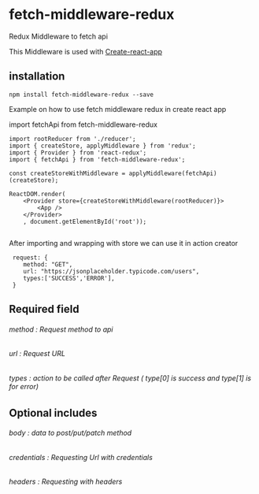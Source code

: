 # fetch-middleware-redux
Redux Middleware to fetch api

This Middleware is used with [Create-react-app](https://github.com/facebookincubator/create-react-app)

## installation
   ```
   npm install fetch-middleware-redux --save
   ```
   
   Example on how to use fetch middleware redux in create react app
   
   import fetchApi from fetch-middleware-redux
   
```
import rootReducer from './reducer';
import { createStore, applyMiddleware } from 'redux';
import { Provider } from 'react-redux';
import { fetchApi } from 'fetch-middleware-redux';

const createStoreWithMiddleware = applyMiddleware(fetchApi)(createStore);

ReactDOM.render(
    <Provider store={createStoreWithMiddleware(rootReducer)}>
        <App />
    </Provider>
    , document.getElementById('root'));
    
```

After importing and wrapping with store we can use it in action creator

```
 request: {
    method: "GET",
    url: "https://jsonplaceholder.typicode.com/users",
    types:['SUCCESS','ERROR'],
 }
```
## Required field
  ###### method : Request method to api
  ###### url : Request URL
  ###### types : action to be called after Request ( type[0] is success and type[1] is for error)
  
  
## Optional includes
  ###### body : data to post/put/patch method
  ###### credentials : Requesting Url with credentials
  ###### headers : Requesting with headers
